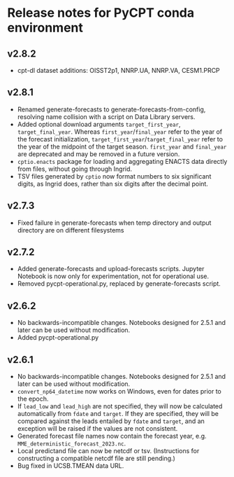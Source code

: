# Release notes for PyCPT conda environment

## v2.8.2
- cpt-dl dataset additions: OISST2p1, NNRP.UA, NNRP.VA, CESM1.PRCP

## v2.8.1
- Renamed generate-forecasts to generate-forecasts-from-config, resolving name collision with a script on Data Library servers.
- Added optional download arguments `target_first_year`, `target_final_year`. Whereas `first_year`/`final_year` refer to the year of the forecast initialization, `target_first_year`/`target_final_year` refer to the year of the midpoint of the target season. `first_year` and `final_year` are deprecated and may be removed in a future version.
- `cptio.enacts` package for loading and aggregating ENACTS data directly from files, without going through Ingrid.
- TSV files generated by `cptio` now format numbers to six significant digits, as Ingrid does, rather than six digits after the decimal point.

## v2.7.3
- Fixed failure in generate-forecasts when temp directory and output directory are on different filesystems

## v2.7.2
- Added generate-forecasts and upload-forecasts scripts. Jupyter Notebook is now only for experimentation, not for operational use.
- Removed pycpt-operational.py, replaced by generate-forecasts script.

## v2.6.2
- No backwards-incompatible changes. Notebooks designed for 2.5.1 and later can be used without modification.
- Added pycpt-operational.py

## v2.6.1
- No backwards-incompatible changes. Notebooks designed for 2.5.1 and later can be used without modification.
- `convert_np64_datetime` now works on Windows, even for dates prior to the epoch.
- If `lead_low` and `lead_high` are not specified, they will now be calculated automatically from `fdate` and `target`. If they are specified, they will be compared against the leads entailed by `fdate` and `target`, and an exception will be raised if the values are not consistent.
- Generated forecast file names now contain the forecast year, e.g. `MME_deterministic_forecast_2023.nc`.
- Local predictand file can now be netcdf or tsv. (Instructions for constructing a compatible netcdf file are still pending.)
- Bug fixed in UCSB.TMEAN data URL.
